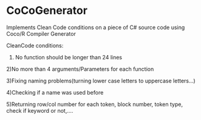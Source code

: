 # CoCoGenerator
Implements Clean Code conditions on a piece of C# source code using Coco/R Compiler Generator

CleanCode conditions:
1) No function should be longer than 24 lines

2)No more than 4 arguments/Parameters for each function

3)Fixing naming problems(turning lower case letters to uppercase letters...)

4)Checking if a name was used before

5)Returning row/col number for each token, block number, token type, check if keyword or not,....
